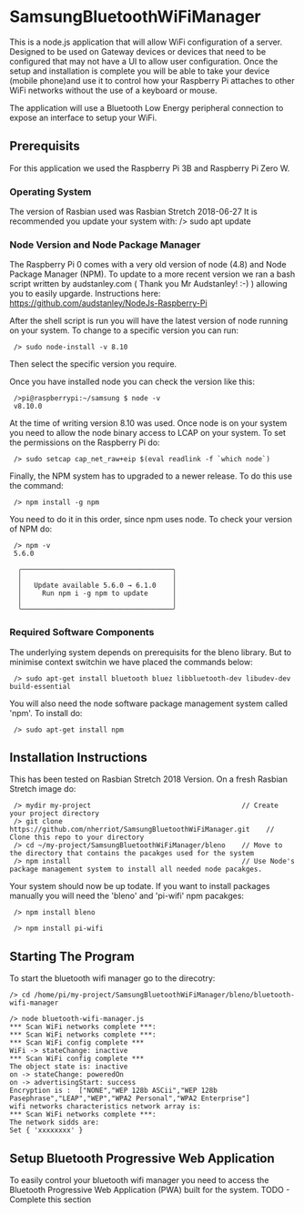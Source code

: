 # SamsungBluetoothWiFiManager
This is a node.js application that will allow WiFi configuration of a server. Designed to be used on Gateway devices or devices that need to be configured that may not have a UI to allow user configuration. Once the setup and installation is complete you will be able to take your device (mobile phone)and use it to control how your Raspberry Pi attaches to other WiFi networks without the use of a keyboard or mouse.

The application will use a Bluetooth Low Energy peripheral connection to expose an interface to setup your WiFi.

## Prerequisits
For this application we used the Raspberry Pi 3B and Raspberry Pi Zero W.

### Operating System
The version of Rasbian used was Rasbian Stretch 2018-06-27
It is recommended you update your system with: /> sudo apt update

### Node Version and Node Package Manager
The Raspberry Pi 0 comes with a very old version of node (4.8) and Node Package Manager (NPM). To update to a more recent version we ran a bash script written by audstanley.com ( Thank you Mr Audstanley! :-) ) allowing you to easily upgarde. Instructions here:
https://github.com/audstanley/NodeJs-Raspberry-Pi

After the shell script is run you will have the latest version of node running on your system. To change to a specific version you can run:

     /> sudo node-install -v 8.10
     
Then select the specific version you require.

Once you have installed node you can check the version like this:
     
     />pi@raspberrypi:~/samsung $ node -v
     v8.10.0
      
At the time of writing version 8.10 was used. Once node is on your system you need to allow the node binary access to LCAP on your system. To set the permissions on the Raspberry Pi do:

     /> sudo setcap cap_net_raw+eip $(eval readlink -f `which node`)

Finally, the NPM system has to upgraded to a newer release. To do this use the command:

     /> npm install -g npm
     
You need to do it in this order, since npm uses node. To check your version of NPM do:

     /> npm -v
     5.6.0
     
      ╭─────────────────────────────────────╮
      │                                     │
      │   Update available 5.6.0 → 6.1.0    │
      │     Run npm i -g npm to update      │
      │                                     │
      ╰─────────────────────────────────────╯


### Required Software Components
The underlying system depends on prerequisits for the bleno library. But to minimise context switchin we have placed the commands below:

     /> sudo apt-get install bluetooth bluez libbluetooth-dev libudev-dev build-essential

You will also need the node software package management system called 'npm'. To install do:

     /> sudo apt-get install npm
   
## Installation Instructions
This has been tested on Rasbian Stretch 2018 Version. On a fresh Rasbian Stretch image do:

     /> mydir my-project                                     // Create your project directory
     /> git clone https://github.com/nherriot/SamsungBluetoothWiFiManager.git    // Clone this repo to your directory
     /> cd ~/my-project/SamsungBluetoothWiFiManager/bleno    // Move to the directory that contains the pacakges used for the system
     /> npm install                                          // Use Node's package management system to install all needed node pacakges.

Your system should now be up todate. If you want to install packages manually you will need the 'bleno' and 'pi-wifi' npm pacakges:

     /> npm install bleno 
     
     /> npm install pi-wifi

## Starting The Program
To start the bluetooth wifi manager go to the direcotry:

    /> cd /home/pi/my-project/SamsungBluetoothWiFiManager/bleno/bluetooth-wifi-manager
  
    /> node bluetooth-wifi-manager.js
    *** Scan WiFi networks complete ***:
    *** Scan WiFi networks complete ***:
    *** Scan WiFi config complete *** 
    WiFi -> stateChange: inactive
    *** Scan WiFi config complete *** 
    The object state is: inactive
    on -> stateChange: poweredOn
    on -> advertisingStart: success
    Encryption is :  ["NONE","WEP 128b ASCii","WEP 128b Pasephrase","LEAP","WEP","WPA2 Personal","WPA2 Enterprise"]
    wifi networks characteristics network array is: 
    *** Scan WiFi networks complete ***:
    The network sidds are: 
    Set { 'xxxxxxxx' }


## Setup Bluetooth Progressive Web Application
To easily control your bluetooth wifi manager you need to access the Bluetooth Progressive Web Application (PWA) built for the system.
TODO - Complete this section
